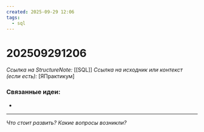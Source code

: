 ```yaml
---
created: 2025-09-29 12:06
tags:
  - sql
---
```

# 202509291206
*Ссылка на StructureNote:* [[SQL]]
*Ссылка на исходник или контекст (если есть):* [ЯПрактикум]

### Связанные идеи:
* 
---

*Что стоит развить? Какие вопросы возникли?*